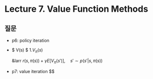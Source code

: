 # Lecture 7. Value Function Methods

## 질문
- p6: policy iteration
- $ V(s) $
  1.$V_\pi(s)$

   &larr $r(s,\pi(s))+\gamma E[V_\pi(s')], \quad s'\sim p(s'|s,\pi(s))$
- p7: value iteration
  $$



